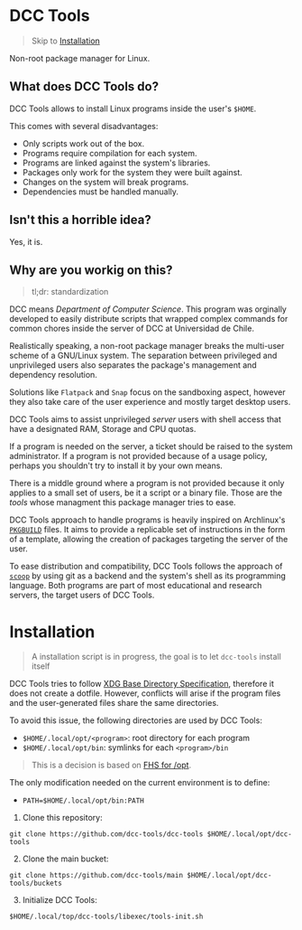 # DCC Tools

> Skip to [Installation](#installation)

Non-root package manager for Linux.

## What does DCC Tools do?

DCC Tools allows to install Linux programs inside the user's `$HOME`.

This comes with several disadvantages:

* Only scripts work out of the box.
* Programs require compilation for each system.
* Programs are linked against the system's libraries.
* Packages only work for the system they were built against.
* Changes on the system will break programs.
* Dependencies must be handled manually.

## Isn't this a horrible idea?

Yes, it is.

## Why are you workig on this?

> tl;dr: standardization

DCC means *Department of Computer Science*. This program was orginally developed
to easily distribute scripts that wrapped complex commands for common chores
inside the server of DCC at Universidad de Chile.

Realistically speaking, a non-root package manager breaks the multi-user scheme
of a GNU/Linux system. The separation between privileged and unprivileged users
also separates the package's management and dependency resolution.

Solutions like `Flatpack` and `Snap` focus on the sandboxing aspect, however
they also take care of the user experience and mostly target desktop users.

DCC Tools aims to assist unprivileged *server* users with shell access that
have a designated RAM, Storage and CPU quotas.

If a program is needed on the server, a ticket should be raised to the system
administrator. If a program is not provided because of a usage policy, perhaps
you shouldn't try to install it by your own means.

There is a middle ground where a program is not provided because it only applies
to a small set of users, be it a script or a binary file. Those are the *tools*
whose managment this package manager tries to ease. 

DCC Tools approach to handle programs is heavily inspired on Archlinux's
[`PKGBUILD`](https://man.archlinux.org/man/core/pacman/PKGBUILD.5.en) files.
It aims to provide a replicable set of instructions in the form of a template,
allowing the creation of packages targeting the server of the user.

To ease distribution and compatibility, DCC Tools follows the approach of
[`scoop`](https://github.com/ScoopInstaller/Scoop) by using git as a backend
and the system's shell as its programming language. Both programs are part
of most educational and research servers, the target users of DCC Tools.

# Installation

> A installation script is in progress,
> the goal is to let `dcc-tools` install itself

DCC Tools tries to follow [XDG Base Directory Specification](https://specifications.freedesktop.org/basedir-spec/basedir-spec-latest.html),
therefore it does not create a dotfile. However, conflicts will arise
if the program files and the user-generated files share the same directories.

To avoid this issue, the following directories are used by DCC Tools:

* `$HOME/.local/opt/<program>`: root directory for each program
* `$HOME/.local/opt/bin`: symlinks for each `<program>/bin`


> This is a decision is based on [FHS for /opt](https://refspecs.linuxfoundation.org/FHS_3.0/fhs/ch03s13.html).

The only modification needed on the current environment is to define:

* `PATH=$HOME/.local/opt/bin:PATH`

1. Clone this repository:
```
git clone https://github.com/dcc-tools/dcc-tools $HOME/.local/opt/dcc-tools
```

2. Clone the main bucket:
```
git clone https://github.com/dcc-tools/main $HOME/.local/opt/dcc-tools/buckets
```

3. Initialize DCC Tools:
```
$HOME/.local/top/dcc-tools/libexec/tools-init.sh
```